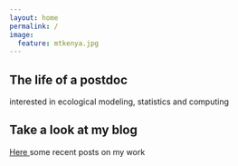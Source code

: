 ```yaml
---
layout: home
permalink: /
image:
  feature: mtkenya.jpg
---
```


<div class="tiles">

<div class="title">
  <h2 class="post-title">The life of a postdoc</h2>
  <p class="post-excerpt">interested in ecological modeling, statistics and computing</p>
</div><!-- /.tile -->

<div class="title">
  <h2 class="post-title">Take a look at my blog</h2>
  <p class="post-excerpt"><a href="{{site.baseurl}}posts/"> Here </a> some recent posts on my work</p>
</div><!-- /.tile -->

